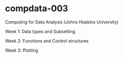 compdata-003
============

Computing for Data Analysis (Johns Hopkins University)

Week 1: Data types and Subsetting

Week 2: Functions and Control structures

Week 3: Plotting 
